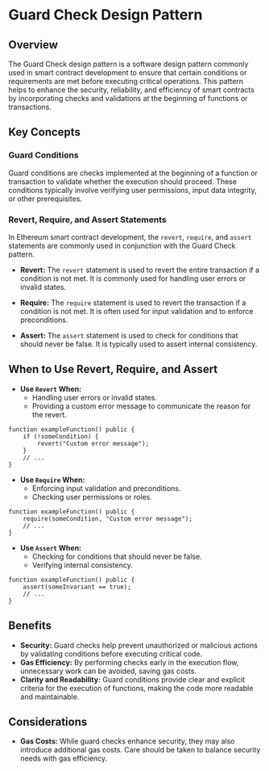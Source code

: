 # Guard Check Design Pattern

## Overview

The Guard Check design pattern is a software design pattern commonly used in smart contract development to ensure that certain conditions or requirements are met before executing critical operations. This pattern helps to enhance the security, reliability, and efficiency of smart contracts by incorporating checks and validations at the beginning of functions or transactions.

## Key Concepts

### Guard Conditions

Guard conditions are checks implemented at the beginning of a function or transaction to validate whether the execution should proceed. These conditions typically involve verifying user permissions, input data integrity, or other prerequisites.

### Revert, Require, and Assert Statements

In Ethereum smart contract development, the `revert`, `require`, and `assert` statements are commonly used in conjunction with the Guard Check pattern.

- **Revert:** The `revert` statement is used to revert the entire transaction if a condition is not met. It is commonly used for handling user errors or invalid states.

- **Require:** The `require` statement is used to revert the transaction if a condition is not met. It is often used for input validation and to enforce preconditions.

- **Assert:** The `assert` statement is used to check for conditions that should never be false. It is typically used to assert internal consistency.

## When to Use Revert, Require, and Assert

- **Use `Revert` When:**
  - Handling user errors or invalid states.
  - Providing a custom error message to communicate the reason for the revert.

```solidity
function exampleFunction() public {
    if (!someCondition) {
        revert("Custom error message");
    }
    // ...
}
```

- **Use `Require` When:**
  - Enforcing input validation and preconditions.
  - Checking user permissions or roles.

```solidity
function exampleFunction() public {
    require(someCondition, "Custom error message");
    // ...
}
```

- **Use `Assert` When:**
  - Checking for conditions that should never be false.
  - Verifying internal consistency.

```solidity
function exampleFunction() public {
    assert(someInvariant == true);
    // ...
}
```

## Benefits

- **Security:** Guard checks help prevent unauthorized or malicious actions by validating conditions before executing critical code.
- **Gas Efficiency:** By performing checks early in the execution flow, unnecessary work can be avoided, saving gas costs.
- **Clarity and Readability:** Guard conditions provide clear and explicit criteria for the execution of functions, making the code more readable and maintainable.

## Considerations

- **Gas Costs:** While guard checks enhance security, they may also introduce additional gas costs. Care should be taken to balance security needs with gas efficiency.
